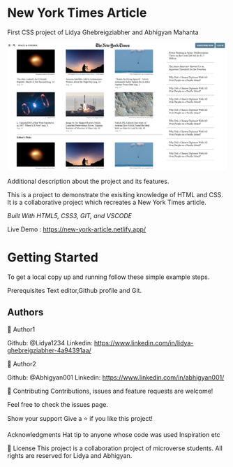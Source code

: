 # New York Times Article

First CSS project of Lidya Ghebreigziabher and Abhigyan Mahanta

<img src="images/projectpage.PNG" alt="NewYork_Times_Article">

Additional description about the project and its features.

This is a project to demonstrate the exisiting knowledge of HTML and CSS. It is a collaborative project which recreates a New York Times article.

<i>Built With HTML5, CSS3, GIT, and VSCODE</i>

Live Demo : https://new-york-article.netlify.app/

<h1>Getting Started</h1>

To get a local copy up and running follow these simple example steps.

Prerequisites Text editor,Github profile and Git.

<h2>Authors</h2>

👤 Author1

Github: @Lidya1234 Linkedin: https://www.linkedin.com/in/lidya-ghebreigziabher-4a94391aa/


👤 Author2

Github: @Abhigyan001 Linkedin: https://www.linkedin.com/in/abhigyan001/

🤝 Contributing Contributions, issues and feature requests are welcome!

Feel free to check the issues page.

Show your support Give a ⭐️ if you like this project!

Acknowledgments Hat tip to anyone whose code was used Inspiration etc

📝 License This project is a collaboration project of microverse students. All rights are reserved for Lidya and Abhigyan.
